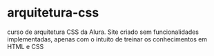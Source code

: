 # arquitetura-css
curso de arquitetura CSS da Alura. Site criado sem funcionalidades implementadas, apenas com o intuito de treinar os conhecimentos em HTML e CSS
